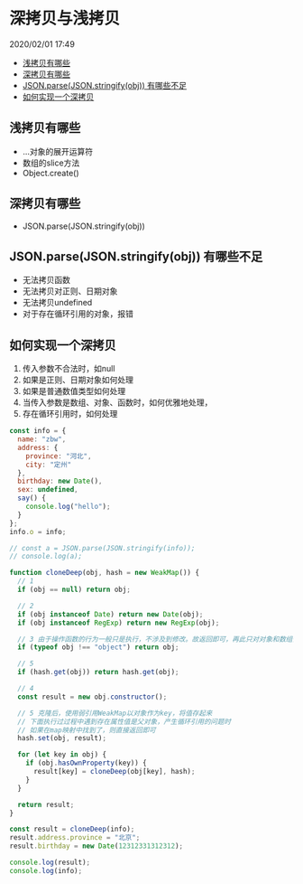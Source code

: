 # 深拷贝与浅拷贝

2020/02/01 17:49

<!-- TOC -->

- [浅拷贝有哪些](#浅拷贝有哪些)
- [深拷贝有哪些](#深拷贝有哪些)
- [JSON.parse(JSON.stringify(obj)) 有哪些不足](#jsonparsejsonstringifyobj-有哪些不足)
- [如何实现一个深拷贝](#如何实现一个深拷贝)

<!-- /TOC -->
## 浅拷贝有哪些

- ...对象的展开运算符
- 数组的slice方法
- Object.create()

## 深拷贝有哪些

- JSON.parse(JSON.stringify(obj))

## JSON.parse(JSON.stringify(obj)) 有哪些不足

- 无法拷贝函数
- 无法拷贝对正则、日期对象
- 无法拷贝undefined
- 对于存在循环引用的对象，报错

## 如何实现一个深拷贝

1. 传入参数不合法时，如null
2. 如果是正则、日期对象如何处理
3. 如果是普通数值类型如何处理
4. 当传入参数是数组、对象、函数时，如何优雅地处理，
5. 存在循环引用时，如何处理

```js
const info = {
  name: "zbw",
  address: {
    province: "河北",
    city: "定州"
  },
  birthday: new Date(),
  sex: undefined,
  say() {
    console.log("hello");
  }
};
info.o = info;

// const a = JSON.parse(JSON.stringify(info));
// console.log(a);

function cloneDeep(obj, hash = new WeakMap()) {
  // 1
  if (obj == null) return obj;

  // 2
  if (obj instanceof Date) return new Date(obj);
  if (obj instanceof RegExp) return new RegExp(obj);

  // 3 由于操作函数的行为一般只是执行，不涉及到修改。故返回即可，再此只对对象和数组做处理
  if (typeof obj !== "object") return obj;

  // 5
  if (hash.get(obj)) return hash.get(obj);

  // 4
  const result = new obj.constructor();

  // 5 克隆后，使用弱引用WeakMap以对象作为key，将值存起来
  // 下面执行过过程中遇到存在属性值是父对象，产生循环引用的问题时
  // 如果在map映射中找到了，则直接返回即可
  hash.set(obj, result);

  for (let key in obj) {
    if (obj.hasOwnProperty(key)) {
      result[key] = cloneDeep(obj[key], hash);
    }
  }

  return result;
}

const result = cloneDeep(info);
result.address.province = "北京";
result.birthday = new Date(12312331312312);

console.log(result);
console.log(info);
```

